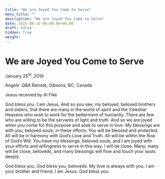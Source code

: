 ```yaml
---
title: "We are Joyed You Come to Serve"
menu_title: ""
description: "We are Joyed You Come to Serve"
date: 2025-08-10 06:00:00+00:00
draft: False
hidden: True
weight:
---
```

# We are Joyed You Come to Serve

January 25<sup>th</sup>, 2019

Angels' Q&A Retreat, Gibsons, BC, Canada

Jesus received by Al Fike

God bless you. I am Jesus. And so you see, my beloved, beloved brothers and sisters, that there are many in the world of spirit and the Celestial Heavens who wish to work for the betterment of humanity. There are few who are willing to be the servants of light and truth. And so we are joyed when you come for this purpose and seek to serve in love. My blessings are with you, beloved souls, in these efforts. You will be blessed and protected. All will be in harmony with God’s Love and Truth. All will be within the flow of God’s Will. You have my blessings, beloved souls, and I am joyed with your efforts and willingness to serve in this way. I will be close. Many, many will be close, beloveds, and many blessings will flow and touch your souls deeply.

God bless you. God bless you, beloveds. My love is always with you. I am your brother and friend. I am Jesus. God bless you. 
